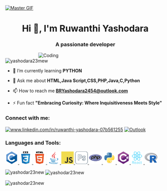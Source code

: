 
<a href="https://i.pinimg.com/originals/87/f3/f1/87f3f1425b217691da645e97dbb50d55.gif">
    <img src="https://i.pinimg.com/originals/87/f3/f1/87f3f1425b217691da645e97dbb50d55.gif" alt="Master GIF">
    
</a>
<h1 align="center">Hi 👋, I'm Ruwanthi Yashodara</h1>
<h3 align="center">A passionate developer</h3>
<a href="https://lachieslifestyle.com/wp-content/uploads/2023/04/midJourney-1400x700.jpg">
    <img align="right" alt="Coding" width="400" src="https://lachieslifestyle.com/wp-content/uploads/2023/04/midJourney-1400x700.jpg">
</a>

<p align="left"> <img src="https://komarev.com/ghpvc/?username=yashodar23NEW&label=Profile%20views&color=0e75b6&style=flat" alt="yashodara23mew" />
</p>


<!-- 
<p align="left"> <a href="https://github.com/ryo-ma/github-profile-trophy"><img src="https://github-profile-trophy.vercel.app/?username=yashodar23NEW" alt="yashodara23NEW" /></a> </p> -->

- 🌱 I’m currently learning **PYTHON**

- 💬 Ask me about **HTML,Java Script,CSS,PHP,Java,C,Python**

- 📫 How to reach me **BRYashodara2454@outlook.com**

- ⚡ Fun fact **"Embracing Curiosity: Where Inquisitiveness Meets Style"**

<h3 align="left">Connect with me:</h3>
<p align="left">
<a href="https://linkedin.com/in/www.linkedin.com/in/ruwanthi-yashodara-07b561255" target="blank"><img align="center" src="https://raw.githubusercontent.com/rahuldkjain/github-profile-readme-generator/master/src/images/icons/Social/linked-in-alt.svg" alt="www.linkedin.com/in/ruwanthi-yashodara-07b561255" height="30" width="40" /></a>

<a href="mailto:BRYashodara2454@outlook.com" target="_blank">
  <img align="center" src="https://img.icons8.com/color/48/000000/microsoft-outlook-2019.png" alt="Outlook" height="30" width="40" />
</a>

</p>

<h3 align="left">Languages and Tools:</h3>
<p align="left"> <a href="https://www.cprogramming.com/" target="_blank" rel="noreferrer"> <img src="https://raw.githubusercontent.com/devicons/devicon/master/icons/c/c-original.svg" alt="c" width="40" height="40"/> </a> <a href="https://www.w3schools.com/css/" target="_blank" rel="noreferrer"> <img src="https://raw.githubusercontent.com/devicons/devicon/master/icons/css3/css3-original-wordmark.svg" alt="css3" width="40" height="40"/> </a> <a href="https://www.w3.org/html/" target="_blank" rel="noreferrer"> <img src="https://raw.githubusercontent.com/devicons/devicon/master/icons/html5/html5-original-wordmark.svg" alt="html5" width="40" height="40"/> </a> <a href="https://www.java.com" target="_blank" rel="noreferrer"> <img src="https://raw.githubusercontent.com/devicons/devicon/master/icons/java/java-original.svg" alt="java" width="40" height="40"/> </a> <a href="https://developer.mozilla.org/en-US/docs/Web/JavaScript" target="_blank" rel="noreferrer"> <img src="https://raw.githubusercontent.com/devicons/devicon/master/icons/javascript/javascript-original.svg" alt="javascript" width="40" height="40"/> </a> <a href="https://www.photoshop.com/en" target="_blank" rel="noreferrer"> <img src="https://raw.githubusercontent.com/devicons/devicon/master/icons/photoshop/photoshop-line.svg" alt="photoshop" width="40" height="40"/> </a> <a href="https://www.php.net" target="_blank" rel="noreferrer"> <img src="https://raw.githubusercontent.com/devicons/devicon/master/icons/php/php-original.svg" alt="php" width="40" height="40"/> </a> <a href="https://www.python.org" target="_blank" rel="noreferrer"> <img src="https://raw.githubusercontent.com/devicons/devicon/master/icons/python/python-original.svg" alt="python" width="40" height="40"/> </a><a href="https://learn.microsoft.com/en-us/dotnet/csharp/" target="_blank" rel="noreferrer"> <img src="https://raw.githubusercontent.com/devicons/devicon/master/icons/csharp/csharp-original.svg" alt="c#" width="40" height="40"/> 
</a> 
<a href="https://reactjs.org/" target="_blank" rel="noreferrer"> 
  <img src="https://raw.githubusercontent.com/devicons/devicon/master/icons/react/react-original-wordmark.svg" alt="react" width="40" height="40"/> 
</a> 
<a href="https://www.r-project.org/" target="_blank" rel="noreferrer"> 
  <img src="https://raw.githubusercontent.com/devicons/devicon/master/icons/r/r-original.svg" alt="r" width="40" height="40"/> 
</a> </p>

<p><img align="left" src="https://github-readme-stats.vercel.app/api/top-langs?username=yashodar23new&show_icons=true&locale=en&layout=compact" alt="yashodar23new" /></p>

<p>&nbsp;<img align="center" src="https://github-readme-stats.vercel.app/api?username=yashodar23new&show_icons=true&locale=en" alt="yashodar23new" /></p>


<p><img align="center" src="https://github-readme-streak-stats.herokuapp.com/?user=yashodar23new&" alt="yashodar23new" /></p>
